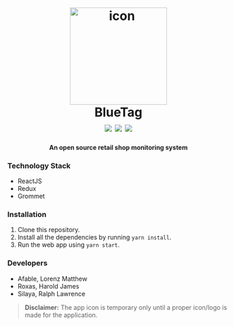 <h1 align="center">
  <img src="https://cdn.pixabay.com/photo/2017/01/10/03/54/icon-1968248_960_720.png" alt="icon" height="220px" />
  <br/>
  BlueTag
  <br/>
  <img src="https://img.shields.io/badge/status-development-yellow.svg" />
  <img src="https://img.shields.io/badge/node-v8.3.0-green.svg" />
  <img src="https://img.shields.io/badge/react-v^15.6.1-green.svg" />
  <br/>
</h1>
<h4 align="center">An open source retail shop monitoring system</h4>

### Technology Stack
* ReactJS
* Redux
* Grommet

### Installation
1. Clone this repository.
2. Install all the dependencies by running `yarn install`.
3. Run the web app using `yarn start`.

### Developers
* Afable, Lorenz Matthew
* Roxas, Harold James
* Silaya, Ralph Lawrence

> **Disclaimer:** The app icon is temporary only until a proper icon/logo is made for the application.
